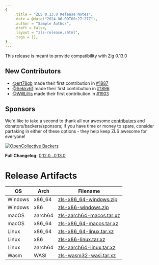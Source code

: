 ```yaml
---
{
    .title = "ZLS 0.13.0 Release Notes",
    .date = @date("2024-06-09T00:27:27Z"),
    .author = "Sample Author",
    .draft = false,
    .layout = "zls-release.shtml",
    .tags = [],
} 
---
```


This release is meant to provide compatibility with Zig 0.13.0

## New Contributors

- [@ert78gb](https://github.com/ert78gb) made their first contribution in [#1887](https://github.com/zigtools/zls/pull/1887)
- [@Sekky61](https://github.com/Sekky61) made their first contribution in [#1896](https://github.com/zigtools/zls/pull/1896)
- [@WillLillis](https://github.com/WillLillis) made their first contribution in [#1903](https://github.com/zigtools/zls/pull/1903)

## Sponsors

We'd like to take a second to thank all our awesome [contributors](https://github.com/zigtools/zls/graphs/contributors) and donators/backers/sponsors; if you have time or money to spare, consider partaking in either of these options - they help keep ZLS awesome for everyone!

[![OpenCollective Backers](https://opencollective.com/zigtools/backers.svg?width=890&limit=1000)](https://opencollective.com/zigtools#category-CONTRIBUTE)

**Full Changelog**: [0.12.0...0.13.0](https://github.com/zigtools/zls/compare/0.12.0...0.13.0)

# Release Artifacts

| OS      | Arch    | Filename                                                                                                      |
| ------- | ------- | ------------------------------------------------------------------------------------------------------------- |
| Windows | x86_64  | [zls-x86_64-windows.zip](https://github.com/zigtools/zls/releases/download/0.12.0/zls-x86_64-windows.zip)     |
| Windows | x86     | [zls-x86-windows.zip](https://github.com/zigtools/zls/releases/download/0.12.0/zls-x86-windows.zip)           |
| macOS   | aarch64 | [zls-aarch64-macos.tar.xz](https://github.com/zigtools/zls/releases/download/0.12.0/zls-aarch64-macos.tar.xz) |
| macOS   | x86_64  | [zls-x86_64-macos.tar.xz](https://github.com/zigtools/zls/releases/download/0.12.0/zls-x86_64-macos.tar.xz)   |
| Linux   | x86_64  | [zls-x86_64-linux.tar.xz](https://github.com/zigtools/zls/releases/download/0.12.0/zls-x86_64-linux.tar.xz)   |
| Linux   | x86     | [zls-x86-linux.tar.xz](https://github.com/zigtools/zls/releases/download/0.12.0/zls-x86-linux.tar.xz)         |
| Linux   | aarch64 | [zls-aarch64-linux.tar.xz](https://github.com/zigtools/zls/releases/download/0.12.0/zls-aarch64-linux.tar.xz) |
| Wasm    | WASI    | [zls-wasm32-wasi.tar.xz](https://github.com/zigtools/zls/releases/download/0.12.0/zls-wasm32-wasi.tar.xz)     |

